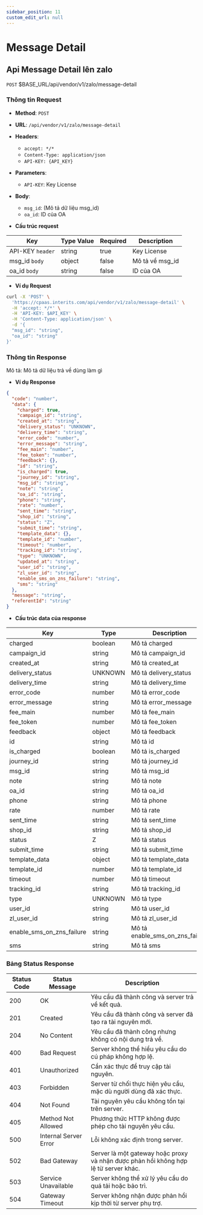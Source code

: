 ```yaml
---
sidebar_position: 11
custom_edit_url: null
---
```


# Message Detail

## Api Message Detail lên zalo

`POST` $BASE_URL/api/vendor/v1/zalo/message-detail

### Thông tin Request

- **Method**: `POST`
- **URL**: `/api/vendor/v1/zalo/message-detail`
- **Headers**: 
  - `accept: */*`
  - `Content-Type: application/json`
  - `API-KEY: {API_KEY}`
- **Parameters**:
  - `API-KEY`: Key License
- **Body**:
  - `msg_id`: (Mô tả dữ liệu msg_id)
  - `oa_id`: ID của OA

- **Cấu trúc request**

| Key          | Type Value            |     Required    | Description   |
|------------- |-----------------------|-----------------|---------------               |
| API-KEY `header`       | string                | true            |    Key License         |
| msg_id `body`         | object                | false            |     Mô tả về msg_id      |
| oa_id `body`         | string                | false            |     ID của OA         |

- **Ví dụ Request**

```bash
curl -X 'POST' \
  'https://cpaas.interits.com/api/vendor/v1/zalo/message-detail' \
  -H 'accept: */*' \
  -H 'API-KEY: $API_KEY' \
  -H 'Content-Type: application/json' \
  -d '{
  "msg_id": "string",
  "oa_id": "string"
}'
```

### Thông tin Response

Mô tả: Mô tả dữ liệu trả về dùng làm gì 

- **Ví dụ Response**

```json
{
  "code": "number",
  "data": {
    "charged": true,
    "campaign_id": "string",
    "created_at": "string",
    "delivery_status": "UNKNOWN",
    "delivery_time": "string",
    "error_code": "number",
    "error_message": "string",
    "fee_main": "number",
    "fee_token": "number",
    "feedback": {},
    "id": "string",
    "is_charged": true,
    "journey_id": "string",
    "msg_id": "string",
    "note": "string",
    "oa_id": "string",
    "phone": "string",
    "rate": "number",
    "sent_time": "string",
    "shop_id": "string",
    "status": "Z",
    "submit_time": "string",
    "template_data": {},
    "template_id": "number",
    "timeout": "number",
    "tracking_id": "string",
    "type": "UNKNOWN",
    "updated_at": "string",
    "user_id": "string",
    "zl_user_id": "string",
    "enable_sms_on_zns_failure": "string",
    "sms": "string"
  },
  "message": "string",
  "referentId": "string"
}
```

- **Cấu trúc data của response**

| Key          | Type            |    Description       |
|------------- |-----------------|-------------------|
| charged     | boolean         |    Mô tả charged   |
| campaign_id     | string         |    Mô tả campaign_id   |
| created_at     | string         |    Mô tả created_at   |
| delivery_status     | UNKNOWN         |    Mô tả delivery_status   |
| delivery_time     | string         |    Mô tả delivery_time   |
| error_code     | number         |    Mô tả error_code   |
| error_message     | string         |    Mô tả error_message   |
| fee_main     | number         |    Mô tả fee_main   |
| fee_token     | number         |    Mô tả fee_token   |
| feedback     | object         |    Mô tả feedback   |
| id     | string         |    Mô tả id   |
| is_charged     | boolean         |    Mô tả is_charged   |
| journey_id     | string         |    Mô tả journey_id   |
| msg_id     | string         |    Mô tả msg_id   |
| note     | string         |    Mô tả note   |
| oa_id     | string         |    Mô tả oa_id   |
| phone     | string         |    Mô tả phone   |
| rate     | number         |    Mô tả rate   |
| sent_time     | string         |    Mô tả sent_time   |
| shop_id     | string         |    Mô tả shop_id   |
| status     | Z         |    Mô tả status   |
| submit_time     | string         |    Mô tả submit_time   |
| template_data     | object         |    Mô tả template_data   |
| template_id     | number         |    Mô tả template_id   |
| timeout     | number         |    Mô tả timeout   |
| tracking_id     | string         |    Mô tả tracking_id   |
| type     | UNKNOWN         |    Mô tả type   |
| user_id     | string         |    Mô tả user_id   |
| zl_user_id     | string         |    Mô tả zl_user_id   |
| enable_sms_on_zns_failure     | string         |    Mô tả enable_sms_on_zns_failure   |
| sms     | string         |    Mô tả sms   |



### Bảng Status Response

| Status Code | Status Message            | Description                                                                 |
|-------------|---------------------------|-----------------------------------------------------------------------------|
| 200         | OK                        | Yêu cầu đã thành công và server trả về kết quả.                           |
| 201         | Created                   | Yêu cầu đã thành công và server đã tạo ra tài nguyên mới.                  |
| 204         | No Content                | Yêu cầu đã thành công nhưng không có nội dung trả về.                      |
| 400         | Bad Request               | Server không thể hiểu yêu cầu do cú pháp không hợp lệ.                    |
| 401         | Unauthorized              | Cần xác thực để truy cập tài nguyên.                                       |
| 403         | Forbidden                 | Server từ chối thực hiện yêu cầu, mặc dù người dùng đã xác thực.           |
| 404         | Not Found                 | Tài nguyên yêu cầu không tồn tại trên server.                              |
| 405         | Method Not Allowed         | Phương thức HTTP không được phép cho tài nguyên yêu cầu.                   |
| 500         | Internal Server Error     | Lỗi không xác định trong server.                                            |
| 502         | Bad Gateway               | Server là một gateway hoặc proxy và nhận được phản hồi không hợp lệ từ server khác. |
| 503         | Service Unavailable       | Server không thể xử lý yêu cầu do quá tải hoặc bảo trì.                    |
| 504         | Gateway Timeout           | Server không nhận được phản hồi kịp thời từ server phụ trợ.                |



